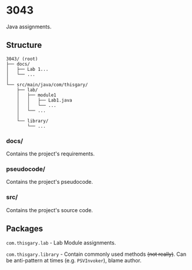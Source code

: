 # 3043

Java assignments.

## Structure

```
3043/ (root)
├── docs/
│   ├── Lab 1...
│   └── ...
│
└── src/main/java/com/thisgary/ 
    ├── lab/
    │   ├── module1
    │   │   ├── Lab1.java
    │   │   └── ...
    │   └── ...
    │
    └── library/
        └── ...
```

### docs/

Contains the project's requirements.

### pseudocode/

Contains the project's pseudocode.

### src/

Contains the project's source code.

## Packages

`com.thisgary.lab` - Lab Module assignments.

`com.thisgary.library` - 
Contain commonly used methods ~~(not really)~~. 
Can be anti-pattern at times (e.g. `PSVInvoker`), blame author.
